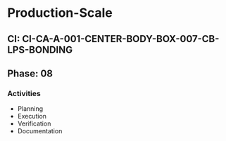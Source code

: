 # Production-Scale

## CI: CI-CA-A-001-CENTER-BODY-BOX-007-CB-LPS-BONDING
## Phase: 08

### Activities
- Planning
- Execution
- Verification
- Documentation
